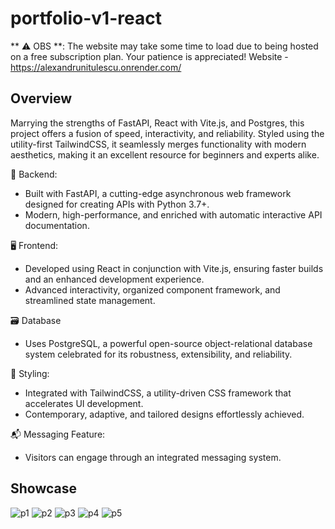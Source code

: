 # portfolio-v1-react
** ⚠️ OBS **: The website may take some time to load due to being hosted on a free subscription plan. Your patience is appreciated!
Website - https://alexandrunitulescu.onrender.com/

## Overview
Marrying the strengths of FastAPI, React with Vite.js, and Postgres, this project offers a fusion of speed, interactivity, and reliability. Styled using the utility-first TailwindCSS, it seamlessly merges functionality with modern aesthetics, making it an excellent resource for beginners and experts alike.

🐍 Backend:
* Built with FastAPI, a cutting-edge asynchronous web framework designed for creating APIs with Python 3.7+.
* Modern, high-performance, and enriched with automatic interactive API documentation.

🖥 Frontend:
* Developed using React in conjunction with Vite.js, ensuring faster builds and an enhanced development experience.
* Advanced interactivity, organized component framework, and streamlined state management.

🗃 Database
* Uses PostgreSQL, a powerful open-source object-relational database system celebrated for its robustness, extensibility, and reliability.

🎨 Styling:
* Integrated with TailwindCSS, a utility-driven CSS framework that accelerates UI development.
* Contemporary, adaptive, and tailored designs effortlessly achieved.

📬 Messaging Feature:
* Visitors can engage through an integrated messaging system.

## Showcase
![p1](https://github.com/AlexandruNitulescu/portfolio-v1-react/assets/61834395/4cbf6442-89d0-42c4-b610-80e5d778e137)
![p2](https://github.com/AlexandruNitulescu/portfolio-v1-react/assets/61834395/291e6fa1-d855-4e5d-9f7e-61c2303401cb)
![p3](https://github.com/AlexandruNitulescu/portfolio-v1-react/assets/61834395/43b7d248-0adb-416e-afdd-c5f4c7679c53)
![p4](https://github.com/AlexandruNitulescu/portfolio-v1-react/assets/61834395/7ff46cdc-b27d-4874-ac3c-1f5bbcf98024)
![p5](https://github.com/AlexandruNitulescu/portfolio-v1-react/assets/61834395/d577aece-f885-4d2d-9844-5a2cc9c9638d)
